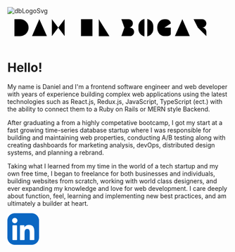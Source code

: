 ![dbLogoSvg](https://github.com/daniel-bogart/DanielReadME/assets/75914647/304c1907-bdbd-4267-81b0-6ec55c259dc5)<?xml version="1.0" encoding="UTF-8"?><svg id="Layer_1" xmlns="http://www.w3.org/2000/svg" viewBox="0 0 703.33 85.79"><defs></defs><path class="cls-1" d="m434.92,69.61c-10.86-2.13-19.05-11.7-19.05-23.18v-9.08c0-11.54,8.27-21.14,19.21-23.2"/><path class="cls-1" d="m444.08,14.18c4.69.91,8.88,3.22,12.12,6.47,4.28,4.27,6.92,10.17,6.92,16.7v9.08c0,11.54-8.26,21.15-19.2,23.21"/><path class="cls-1" d="m518.59,28.49c0-8.05-7.96-13.6-16.01-13.6h-4.24c-13.5,0-22.82,12.09-22.82,27h0c0,14.91,9.32,27,22.82,27h8.15c8.18,0,12.1-3.27,12.1-7.31v-19.6s-.04-.09-.09-.09h-20.16"/><polyline class="cls-1" points="78.16 68.9 101.31 14.9 101.31 14.9 125.41 68.9"/><polyline class="cls-1" points="578.88 68.9 555.26 14.9 555.26 14.9 531.63 68.9"/><polyline class="cls-1" points="181.63 14.9 181.63 68.9 141.13 14.9 141.13 68.9"/><line class="cls-1" x1="208.11" y1="15.01" x2="208.11" y2="69.01"/><polyline class="cls-1" points="290 15.01 290 69.01 323.75 69.01"/><line class="cls-1" x1="645.43" y1="14.9" x2="681" y2="14.9"/><line class="cls-1" x1="663.21" y1="68.9" x2="663.21" y2="14.9"/><polyline class="cls-1" points="269.88 14.9 233.59 14.9 233.59 68.9 269.88 68.9"/><line class="cls-1" x1="265.05" y1="41.9" x2="242.48" y2="41.9"/><path class="cls-1" d="m22.33,69.01h17.82c14.91,0,27-12.09,27-27h0c0-14.91-12.09-27-27-27h-17.82"/><line class="cls-1" x1="23.61" y1="24.1" x2="23.61" y2="58.92"/><path class="cls-1" d="m371.33,41.9h13.35c7.46,0,13.5-6.04,13.5-13.5h0c0-7.46-6.04-13.5-13.5-13.5h-23"/><path class="cls-1" d="m371.33,41.9h17.35c7.46,0,13.5,6.04,13.5,13.5h0c0,7.46-6.04,13.5-13.5,13.5h-27"/><line class="cls-1" x1="362.59" y1="23.86" x2="362.59" y2="59.9"/><path class="cls-1" d="m590.93,14.9h27c7.46,0,13.5,6.04,13.5,13.5h0c0,7.46-6.04,13.5-13.5,13.5h-13.5"/><path class="cls-1" d="m631.43,68.9v-13.5h0c0-7.46-6.04-13.5-13.5-13.5h-13.5"/><line class="cls-1" x1="592.23" y1="23.86" x2="592.23" y2="68.9"/></svg>

# Hello!

My name is Daniel and I'm a frontend software engineer and web developer with years of experience building complex web applications using the latest technologies such as React.js, Redux.js, JavaScript, TypeScript (ect.) with the ability to connect them to a Ruby on Rails or MERN style Backend.

After graduating a from a highly competative bootcamp, I got my start at a fast growing time-series database startup where I was responsible for building and maintaining web properties, conducting A/B testing along with creating dashboards for marketing analysis, devOps, distributed design systems, and planning a rebrand.

Taking what I learned from my time in the world of a tech startup and my own free time, I began to freelance for both businesses and individuals, building websites from scratch, working with world class designers, and ever expanding my knowledge and love for web development. I care deeply about function, feel, learning and implementing new best practices, and am ultimately a builder at heart.

<a href="https://www.linkedin.com/in/danielrbogart/">
    <img src="./assets/linkedin.svg" alt="linkedin">
</a>


